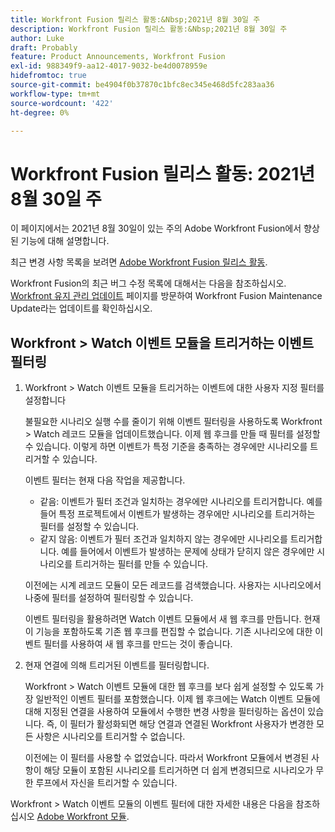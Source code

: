 ```yaml
---
title: Workfront Fusion 릴리스 활동:&Nbsp;2021년 8월 30일 주
description: Workfront Fusion 릴리스 활동:&Nbsp;2021년 8월 30일 주
author: Luke
draft: Probably
feature: Product Announcements, Workfront Fusion
exl-id: 988349f9-aa12-4017-9032-be4d0078959e
hidefromtoc: true
source-git-commit: be4904f0b37870c1bfc8ec345e468d5fc283aa36
workflow-type: tm+mt
source-wordcount: '422'
ht-degree: 0%

---
```


# Workfront Fusion 릴리스 활동: 2021년 8월 30일 주

이 페이지에서는 2021년 8월 30일이 있는 주의 Adobe Workfront Fusion에서 향상된 기능에 대해 설명합니다.

최근 변경 사항 목록을 보려면 [Adobe Workfront Fusion 릴리스 활동](../../../product-announcements/product-releases/fusion-release-activity/fusion-release-activity.md).

Workfront Fusion의 최근 버그 수정 목록에 대해서는 다음을 참조하십시오. [Workfront 유지 관리 업데이트](https://one.workfront.com/s/article/Workfront-Maintenance-Updates-1882317350) 페이지를 방문하여 Workfront Fusion Maintenance Update라는 업데이트를 확인하십시오.

## Workfront > Watch 이벤트 모듈을 트리거하는 이벤트 필터링

1. Workfront > Watch 이벤트 모듈을 트리거하는 이벤트에 대한 사용자 지정 필터를 설정합니다

   불필요한 시나리오 실행 수를 줄이기 위해 이벤트 필터링을 사용하도록 Workfront > Watch 레코드 모듈을 업데이트했습니다. 이제 웹 후크를 만들 때 필터를 설정할 수 있습니다. 이렇게 하면 이벤트가 특정 기준을 충족하는 경우에만 시나리오를 트리거할 수 있습니다.

   이벤트 필터는 현재 다음 작업을 제공합니다.

   * 같음: 이벤트가 필터 조건과 일치하는 경우에만 시나리오를 트리거합니다. 예를 들어 특정 프로젝트에서 이벤트가 발생하는 경우에만 시나리오를 트리거하는 필터를 설정할 수 있습니다.
   * 같지 않음: 이벤트가 필터 조건과 일치하지 않는 경우에만 시나리오를 트리거합니다. 예를 들어에서 이벤트가 발생하는 문제에 상태가 닫히지 않은 경우에만 시나리오를 트리거하는 필터를 만들 수 있습니다.

   이전에는 시계 레코드 모듈이 모든 레코드를 검색했습니다. 사용자는 시나리오에서 나중에 필터를 설정하여 필터링할 수 있습니다.

   이벤트 필터링을 활용하려면 Watch 이벤트 모듈에서 새 웹 후크를 만듭니다. 현재 이 기능을 포함하도록 기존 웹 후크를 편집할 수 없습니다. 기존 시나리오에 대한 이벤트 필터를 사용하여 새 웹 후크를 만드는 것이 좋습니다.

1. 현재 연결에 의해 트리거된 이벤트를 필터링합니다.

   Workfront > Watch 이벤트 모듈에 대한 웹 후크를 보다 쉽게 설정할 수 있도록 가장 일반적인 이벤트 필터를 포함했습니다. 이제 웹 후크에는 Watch 이벤트 모듈에 대해 지정된 연결을 사용하여 모듈에서 수행한 변경 사항을 필터링하는 옵션이 있습니다. 즉, 이 필터가 활성화되면 해당 연결과 연결된 Workfront 사용자가 변경한 모든 사항은 시나리오를 트리거할 수 없습니다.

   이전에는 이 필터를 사용할 수 없었습니다. 따라서 Workfront 모듈에서 변경된 사항이 해당 모듈이 포함된 시나리오를 트리거하면 더 쉽게 변경되므로 시나리오가 무한 루프에서 자신을 트리거할 수 있습니다.

Workfront > Watch 이벤트 모듈의 이벤트 필터에 대한 자세한 내용은 다음을 참조하십시오 [Adobe Workfront 모듈](../../../workfront-fusion/apps-and-their-modules/workfront-modules.md).

